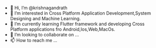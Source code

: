 - 👋 Hi, I’m @krishnagandrath
- 👀 I’m interested in Cross Platform Application Development,System Designing and Machine Learning.
- 🌱 I’m currently learning Flutter framework and developing Cross Platform applications fro Android,Ios,Web,MacOs.
- 💞️ I’m looking to collaborate on ...
- 📫 How to reach me ...

<!---
krishnagandrath/krishnagandrath is a ✨ special ✨ repository because its `README.md` (this file) appears on your GitHub profile.
You can click the Preview link to take a look at your changes.
--->
